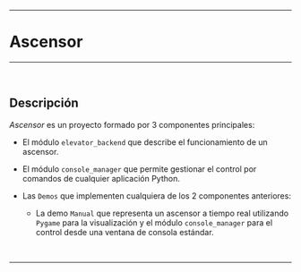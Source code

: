 
<!-- ===== REFERENCIAS ================================================== -->

<!-- ##### -->

<!-- ===== TITULO ================================================== -->

---
# **Ascensor**
---

<br>

<!-- ===== IMAGEN CABECERA ================================================== -->

<!-- ##### -->

<!-- ===== DESCRIPCIÓN ================================================== -->


## **Descripción**

_Ascensor_ es un proyecto formado por 3 componentes principales:

- El módulo `elevator_backend` que describe el funcionamiento de un ascensor.

- El módulo `console_manager` que permite gestionar el control por comandos de cualquier aplicación Python.

- Las `Demos` que implementen cualquiera de los 2 componentes anteriores:

    - La demo `Manual` que representa un ascensor a tiempo real utilizando `Pygame` para la visualización y el módulo `console_manager` para el control desde una ventana de consola estándar.

<br>

---

<!-- ===== ===== ================================================== -->